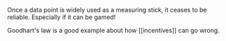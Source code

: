 Once a data point is widely used as a measuring stick, it ceases to be reliable. Especially if it can be gamed!

Goodhart's law is a good example about how [[incentives]] can go wrong.